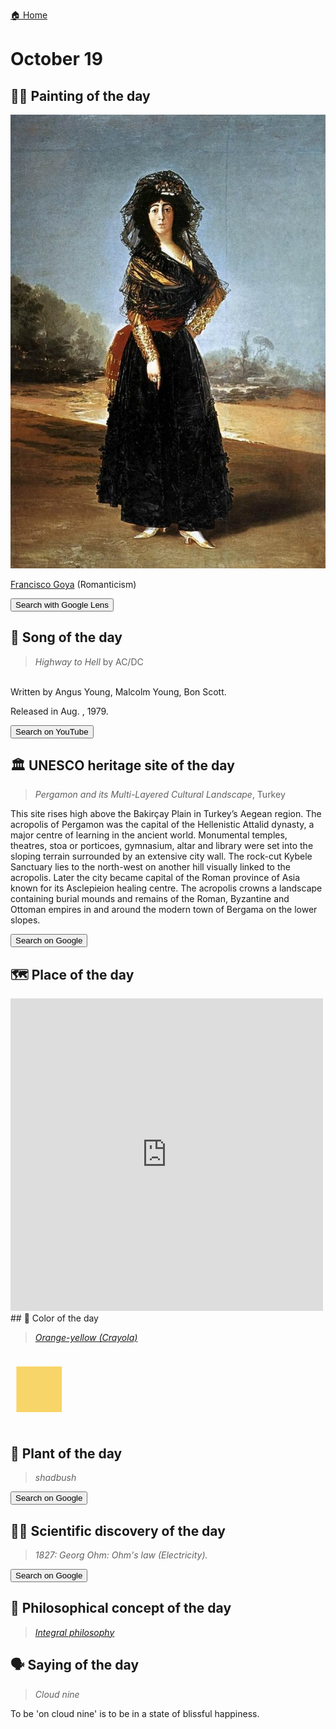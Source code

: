 
[🏠 Home](../../index.md)

# October 19

## 🧑‍🎨 Painting of the day

<img width="600" src="../img/Francisco_Goya_2.jpg">

[Francisco Goya](http://en.wikipedia.org/wiki/Francisco_Goya) (Romanticism)

<button class="btn btn-success"
onclick=" window.open('https://lens.google.com/uploadbyurl?url=https://iretes.github.io/one-a-day/data/img/Francisco_Goya_2.jpg','_blank')">
Search with Google Lens
</button>

## 🎼 Song of the day

> *Highway to Hell*
by AC/DC

<br />Written by Angus Young, Malcolm Young, Bon Scott.

Released in Aug. , 1979.

<button class="btn btn-success"
onclick=" window.open('http://www.youtube.com/search?q=Highway to Hell by AC/DC','_blank')">
Search on YouTube
</button>

## 🏛️ UNESCO heritage site of the day

> *Pergamon and its Multi-Layered Cultural Landscape*, Turkey

<p>This site rises high above the Bakirçay Plain in Turkey’s Aegean region. The acropolis of Pergamon was the capital of the Hellenistic Attalid dynasty, a major centre of learning in the ancient world. Monumental temples, theatres, stoa or porticoes, gymnasium, altar and library were set into the sloping terrain surrounded by an extensive city wall. The rock-cut Kybele Sanctuary lies to the north-west on another hill visually linked to the acropolis. Later the city became capital of the Roman province of Asia known for its Asclepieion healing centre. The acropolis crowns a landscape containing burial mounds and remains of the Roman, Byzantine and Ottoman empires in and around the modern town of Bergama on the lower slopes.</p>

<button class="btn btn-success"
onclick=" window.open('http://www.google.com/search?q=Pergamon and its Multi-Layered Cultural Landscape','_blank')">
Search on Google
</button>

## 🗺️ Place of the day

<iframe
src="https://www.mapcrunch.com"
name="mapcrunch"
width="500"
height="500"
allowTransparency="true"
scrolling="no"
frameborder="0"
>
</iframe>
## 🎨 Color of the day

> *[Orange-yellow (Crayola)](https://en.wikipedia.org/wiki/Marigold_(color)#Orange-yellow_(Crayola))*

<div style="color:#F8D568; font-size: 100px;">&#9632;</div>

## 🌿 Plant of the day

> *shadbush*

<button class="btn btn-success"
onclick=" window.open('http://www.google.com/search?q=shadbush','_blank')">
Search on Google
</button>

## 🧑‍🔬 Scientific discovery of the day

> *1827: Georg Ohm: Ohm's law (Electricity).*

<button class="btn btn-success"
onclick=" window.open('http://www.google.com/search?q=1827: Georg Ohm: Ohm s law (Electricity).','_blank')">
Search on Google
</button>

## 💭 Philosophical concept of the day

> *[Integral philosophy](https://en.wikipedia.org/wiki/Integral_philosophy)*

## 🗣️ Saying of the day

> *Cloud nine*

To be 'on cloud nine' is to be in a state of blissful happiness.
